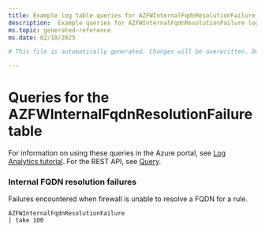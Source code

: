 ```yaml
---
title: Example log table queries for AZFWInternalFqdnResolutionFailure
description:  Example queries for AZFWInternalFqdnResolutionFailure log table
ms.topic: generated-reference
ms.date: 02/18/2025

# This file is automatically generated. Changes will be overwritten. Do not change this file directly. 

---
```


# Queries for the AZFWInternalFqdnResolutionFailure table

For information on using these queries in the Azure portal, see [Log Analytics tutorial](/azure/azure-monitor/logs/log-analytics-tutorial). For the REST API, see [Query](/rest/api/loganalytics/query).


### Internal FQDN resolution failures  


Failures encountered when firewall is unable to resolve a FQDN for a rule.  

```query
AZFWInternalFqdnResolutionFailure
| take 100
```

